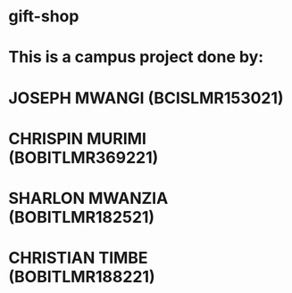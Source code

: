 # gift-shop
# This is a campus project done by: 
#   JOSEPH MWANGI (BCISLMR153021)
#   CHRISPIN MURIMI (BOBITLMR369221)
#   SHARLON MWANZIA (BOBITLMR182521)
#   CHRISTIAN TIMBE (BOBITLMR188221)

